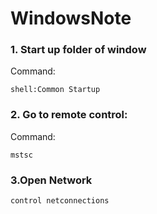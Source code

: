 # WindowsNote


### 1. Start up folder of window

Command: 
```
shell:Common Startup
```

### 2. Go to remote control:

Command:
```
mstsc
```

### 3.Open Network 

```
control netconnections
```
